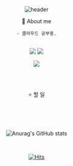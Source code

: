  <div align="center"> 

![header](https://capsule-render.vercel.app/api?type=transparent&color=000000&height=150&section=header&text=Kim_MinJun_Git&fontColor=000000&fontSize=90&animation=fadeIn&fontAlignY=55&desc=%20&descAlignY=62&descAlign=62)

:imp: About me

    - 클라우드 공부중.


<br/>

<img src="https://img.shields.io/badge/Hello-000000?style=for-the-badge&logo=aiqfome&logoColor=white">
<a href="https://github.com/Jun914/Kim_Min_Jun_Git"><img src="https://img.shields.io/badge/github-181717?style=for-the-badge&logo=github&logoColor=white">

<a href="https://www.naver.com/"><img src="https://img.shields.io/badge/alswns723@naver.com-03C75A?style=for-the-badge&logo=naver&logoColor=white"> </a>


<br/>
<br/>

:star: 할 일


<br/>
<br/>
<br/>


![Anurag's GitHub stats](https://github-readme-stats.vercel.app/api?username=Jun914&show_icons=true&theme=radical)

<br/>

[![Hits](https://hits.seeyoufarm.com/api/count/incr/badge.svg?url=https%3A%2F%2Fgithub.com%2FJun914%2FKim_Min_Jun_Git&count_bg=%23000000&title_bg=%23000000&icon=github.svg&icon_color=%23E7E7E7&title=github&edge_flat=false)](https://hits.seeyoufarm.com)
